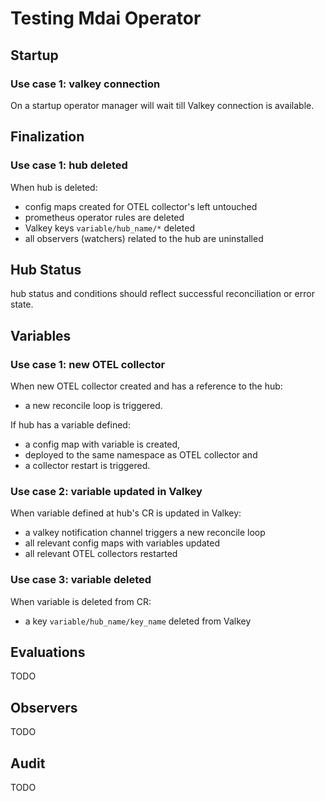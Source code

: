 # Testing Mdai Operator
## Startup
### Use case 1: valkey connection
On a startup operator manager will wait till Valkey connection is available.

## Finalization
### Use case 1: hub deleted
When hub is deleted:
- config maps created for OTEL collector's left untouched
- prometheus operator rules are deleted
- Valkey keys `variable/hub_name/*` deleted
- all observers (watchers) related to the hub are uninstalled

## Hub Status
hub status and conditions should reflect successful reconciliation or error state.

## Variables
### Use case 1: new OTEL collector
When new OTEL collector created and has a reference to the hub:
- a new reconcile loop is triggered.   

If hub has a variable defined:
- a config map with variable is created, 
- deployed to the same namespace as OTEL collector and 
- a collector restart is triggered.

### Use case 2: variable updated in Valkey
When variable defined at hub's CR is updated in Valkey:
- a valkey notification channel triggers a new reconcile loop
- all relevant config maps with variables updated
- all relevant OTEL collectors restarted
### Use case 3: variable deleted
When variable is deleted from CR:
- a key `variable/hub_name/key_name`  deleted from Valkey
## Evaluations
TODO
## Observers
TODO
## Audit
TODO